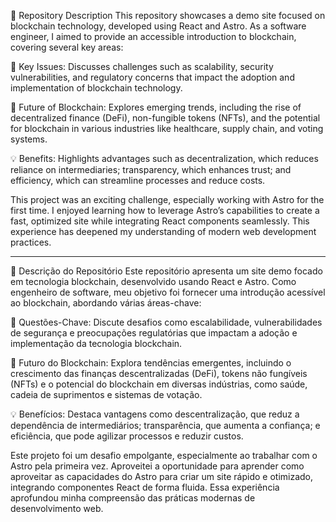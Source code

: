 🚀 Repository Description
This repository showcases a demo site focused on blockchain technology, developed using React and Astro. As a software engineer, I aimed to provide an accessible introduction to blockchain, covering several key areas:

🔑 Key Issues: Discusses challenges such as scalability, security vulnerabilities, and regulatory concerns that impact the adoption and implementation of blockchain technology.

🔮 Future of Blockchain: Explores emerging trends, including the rise of decentralized finance (DeFi), non-fungible tokens (NFTs), and the potential for blockchain in various industries like healthcare, supply chain, and voting systems.

💡 Benefits: Highlights advantages such as decentralization, which reduces reliance on intermediaries; transparency, which enhances trust; and efficiency, which can streamline processes and reduce costs.

This project was an exciting challenge, especially working with Astro for the first time. I enjoyed learning how to leverage Astro’s capabilities to create a fast, optimized site while integrating React components seamlessly. This experience has deepened my understanding of modern web development practices.

________________________________________________________________________________________________________________________________________________________________________________________________

🚀 Descrição do Repositório
Este repositório apresenta um site demo focado em tecnologia blockchain, desenvolvido usando React e Astro. Como engenheiro de software, meu objetivo foi fornecer uma introdução acessível ao blockchain, abordando várias áreas-chave:

🔑 Questões-Chave: Discute desafios como escalabilidade, vulnerabilidades de segurança e preocupações regulatórias que impactam a adoção e implementação da tecnologia blockchain.

🔮 Futuro do Blockchain: Explora tendências emergentes, incluindo o crescimento das finanças descentralizadas (DeFi), tokens não fungíveis (NFTs) e o potencial do blockchain em diversas indústrias, como saúde, cadeia de suprimentos e sistemas de votação.

💡 Benefícios: Destaca vantagens como descentralização, que reduz a dependência de intermediários; transparência, que aumenta a confiança; e eficiência, que pode agilizar processos e reduzir custos.

Este projeto foi um desafio empolgante, especialmente ao trabalhar com o Astro pela primeira vez. Aproveitei a oportunidade para aprender como aproveitar as capacidades do Astro para criar um site rápido e otimizado, integrando componentes React de forma fluida. Essa experiência aprofundou minha compreensão das práticas modernas de desenvolvimento web.
